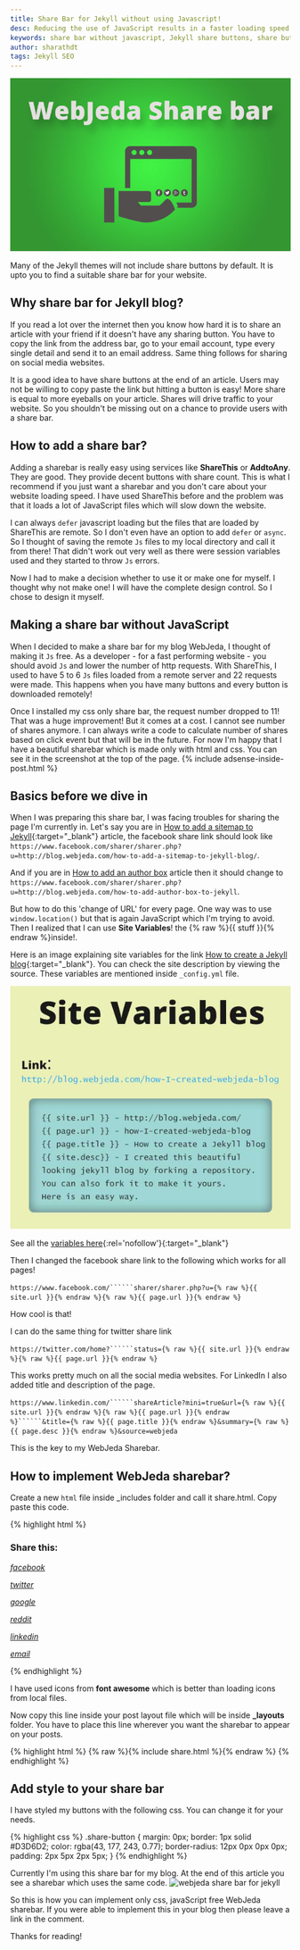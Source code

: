 ```yaml
---
title: Share Bar for Jekyll without using Javascript!
desc: Reducing the use of JavaScript results in a faster loading speed. Here is a guide on how to add a social share bar to Jekyll blogs. You can copy paste the code and it should work! Many Jekyll themes do not offer a good share bar. So I thought of making one for myself!
keywords: share bar without javascript, Jekyll share buttons, share buttons for Jekyll blog
author: sharathdt
tags: Jekyll SEO
---
```


<img alt="How to add a share bar to Jekyll blog" title="Jekyll blog share buttons" itemprop="thumbnailUrl" src="/images/share-bar-to-jekyll.jpg">

Many of the Jekyll themes will not include share buttons by default. It is upto you to find a suitable share bar for your website.

## Why share bar for Jekyll blog?

If you read a lot over the internet then you know how hard it is to share an article with your friend if it doesn't have any sharing button.
You have to copy the link from the address bar, go to your email account, type every single detail and send it to an email address. Same thing follows for sharing on social media websites.

It is a good idea to have share buttons at the end of an article. Users may not be willing to copy paste the link but hitting a button is easy! More share is equal to more eyeballs on your article. Shares will drive traffic to your website. So you shouldn't be missing out on a chance to provide users with a share bar.


## How to add a share bar?

Adding a sharebar is really easy using services like **ShareThis** or **AddtoAny**. They are good. They provide decent buttons with share count. This is what I recommend if you just want a sharebar and you don't care about your website loading speed. I have used ShareThis before and the problem was that it loads a lot of JavaScript files which will slow down the website.

I can always ```defer``` javascript loading but the files that are loaded by ShareThis are remote. So I don't even have an option to add ```defer``` or ```async```. So I thought of saving the remote ```Js``` files to my local directory and call it from there! That didn't work out very well as there were session variables used and they started to throw ```Js``` errors.

Now I had to make a decision whether to use it or make one for myself. I thought why not make one! I will have the complete design control. So I chose to design it myself.

## Making a share bar without JavaScript

When I decided to make a share bar for my blog WebJeda, I thought of making it ```Js``` free. As a developer - for a fast performing website - you should avoid ```Js``` and lower the number of http requests. With ShareThis, I used to have 5 to 6 ```Js``` files loaded from a remote server and 22 requests were made. This happens when you have many buttons and every button is downloaded remotely!

Once I installed my css only share bar, the request number dropped to 11! That was a huge improvement! But it comes at a cost. I cannot see number of shares anymore. I can always write a code to calculate number of shares based on click event but that will be in the future. For now I'm happy that I have a beautiful sharebar which is made only with html and css. You can see it in the screenshot at the top of the page.
{% include adsense-inside-post.html %}

## Basics before we dive in


When I was preparing this share bar, I was facing troubles for sharing the page I'm currently in. Let's say you are in [How to add a sitemap to Jekyll](http://blog.webjeda.com/how-to-add-a-sitemap-to-jekyll-blog/){:target="_blank"} article, the facebook share link should look like ```https://www.facebook.com/sharer/sharer.php?u=http://blog.webjeda.com/how-to-add-a-sitemap-to-jekyll-blog/```. 

And if you are in [How to add an author box](http://blog.webjeda.com/how-to-add-author-box-to-jekyll) article then it should change to ```https://www.facebook.com/sharer/sharer.php?u=http://blog.webjeda.com/how-to-add-author-box-to-jekyll```.

But how to do this 'change of URL' for every page. One way was to use ```window.location()``` but that is again JavaScript which I'm trying to avoid. Then I realized that I can use **Site Variables**! the {% raw %}{{ stuff }}{% endraw %}inside!.

Here is an image explaining site variables for the link [How to create a Jekyll blog](http://blog.webjeda.com/how-I-created-webjeda-blog/){:target="_blank"}. You can check the site description by viewing the source. These variables are mentioned inside ```_config.yml``` file.

![How to use site variables in Jekyll](/images/jekyll-site-variables-and-how-to-use-them.jpg)

See all the [variables here](http://jekyllrb.com/docs/variables/){:rel='nofollow'}{:target="_blank"}

Then I changed the facebook share link to the following which works for all pages!

```https://www.facebook.com/``````sharer/sharer.php?u={% raw %}{{ site.url }}{% endraw %}{% raw %}{{ page.url }}{% endraw %}```

How cool is that!

I can do the same thing for twitter share link

```https://twitter.com/home?``````status={% raw %}{{ site.url }}{% endraw %}{% raw %}{{ page.url }}{% endraw %}```

This works pretty much on all the social media websites. For LinkedIn I also added title and description of the page.

```https://www.linkedin.com/``````shareArticle?mini=true&url={% raw %}{{ site.url }}{% endraw %}{% raw %}{{ page.url }}{% endraw %}``````&title={% raw %}{{ page.title }}{% endraw %}&summary={% raw %}{{ page.desc }}{% endraw %}&source=webjeda```


This is the key to my WebJeda Sharebar.

## How to implement WebJeda sharebar?

Create a new ```html``` file inside _includes folder and call it share.html. Copy paste this code.

{% highlight html %}
<link rel="stylesheet" href="https://maxcdn.bootstrapcdn.com/font-awesome/4.5.0/css/font-awesome.min.css">

<h3>Share this:</h3>

<div id=""> 

<a href="https://www.facebook.com/sharer/sharer.php?u={% raw %}{{ site.url }}{% endraw %}{% raw %}{{ page.url }}{% endraw %}" onclick="window.open(this.href, 'mywin',
'left=20,top=20,width=500,height=500,toolbar=1,resizable=0'); return false;" >
    <i class="fa fa-facebook-square fa share-button"> facebook</i>
</a>

<a href="https://twitter.com/home?status={% raw %}{{ site.url }}{% endraw %}{% raw %}{{ page.url }}{% endraw %}" onclick="window.open(this.href, 'mywin',
'left=20,top=20,width=500,height=500,toolbar=1,resizable=0'); return false;">
    <i class="fa fa-twitter-square fa share-button"> twitter</i>
</a>

<a href="https://plus.google.com/share?url={% raw %}{{ site.url }}{% endraw %}{% raw %}{{ page.url }}{% endraw %}" onclick="window.open(this.href, 'mywin',
'left=20,top=20,width=500,height=500,toolbar=1,resizable=0'); return false;" >
    <i class="fa fa-google-plus-square fa share-button"> google</i>
</a>
 
<a href="http://www.reddit.com/submit?url={% raw %}{{ site.url }}{% endraw %}{% raw %}{{ page.url }}{% endraw %}" onclick="window.open(this.href, 'mywin',
'left=20,top=20,width=900,height=500,toolbar=1,resizable=0'); return false;" >
    <i class="fa fa-reddit-square fa share-button"> reddit</i>
</a>

<a href="https://www.linkedin.com/shareArticle?mini=true&url={% raw %}{{ site.url }}{% endraw %}{% raw %}{{ page.url }}{% endraw %}&title={% raw %}{{ page.title }}{% endraw %}&summary={% raw %}{{ page.desc }}{% endraw %}&source=webjeda" onclick="window.open(this.href, 'mywin',
'left=20,top=20,width=500,height=500,toolbar=1,resizable=0'); return false;" >
    <i class="fa fa-linkedin-square fa share-button"> linkedin</i>
</a>

<a href="mailto:?subject={% raw %}{{ page.title }}{% endraw %}&amp;body=Check out this site {% raw %}{{ site.url }}{% endraw %}{% raw %}{{ page.url }}{% endraw %}">
    <i class="fa fa-envelope-square fa share-button"> email</i>
</a>   
                               
</div>

{% endhighlight %}

I have used icons from **font awesome** which is better than loading icons from local files.

Now copy this line inside your post layout file which will be inside **_layouts** folder. You have to place this line wherever you want the sharebar to appear on your posts.

{% highlight html %}
{% raw %}{% include  share.html %}{% endraw %}
{% endhighlight %}

## Add style to your share bar

I have styled my buttons with the following css. You can change it for your needs.

{% highlight css %}
.share-button {
    margin: 0px;
    border: 1px solid #D3D6D2;
    color: rgba(43, 177, 243, 0.77);
    border-radius: 12px 0px 0px 0px;
    padding: 2px 5px 2px 5px;
}
{% endhighlight %}

Currently I'm using this share bar for my blog. At the end of this article you see a sharebar which uses the same code.
![webjeda share bar for jekyll](/images/how-to-add-share-bar-to-jekyll-blog.jpg)

So this is how you can implement only css, javaScript free WebJeda sharebar. If you were able to implement this in your blog then please leave a link in the comment.

Thanks for reading!